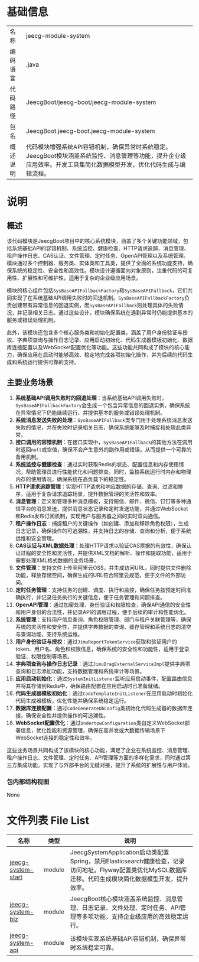 # 基础信息

|      |      |
|------|------|
| 名称 | jeecg-module-system |
| 编码语言 | .java |
| 代码路径 | JeecgBoot/jeecg-boot/jeecg-module-system |
| 包名 | JeecgBoot.jeecg-boot.jeecg-module-system |
| 概述说明 | 代码模块增强系统API容错机制，确保异常时系统稳定。JeecgBoot模块涵盖系统监控、消息管理等功能，提升企业级应用效率。开发工具集简化数据模型开发，优化代码生成与编辑流程。 |

# 说明

## 概述

该代码模块是JeecgBoot项目中的核心系统模块，涵盖了多个关键功能领域，包括系统基础API的容错机制、系统监控、健康检查、HTTP请求追踪、消息管理、租户操作日志、CAS认证、文件管理、定时任务、OpenAPI管理以及系统管理。模块通过多个控制器、服务类、实体类和工具类，提供了全面的系统功能支持，确保系统的稳定性、安全性和高效性。模块设计遵循面向对象原则，注重代码的可复用性、扩展性和可维护性，适用于复杂的企业级应用场景。

模块的核心组件包括`SysBaseAPIFallbackFactory`和`SysBaseAPIFallback`，它们共同实现了在系统基础API调用失败时的回退机制。`SysBaseAPIFallbackFactory`负责创建带有异常信息的回退实例，而`SysBaseAPIFallback`则处理具体的失败情况，并记录相关日志。通过这些设计，模块确保系统在遇到异常时仍能提供基本的服务或错误处理机制。

此外，该模块还包含多个核心服务类和初始化配置类，涵盖了用户身份验证与授权、字典项查询与操作日志记录、应用启动初始化、代码生成器模板初始化、数据库连接配置以及WebSocket配置优化等功能。这些功能共同构成了模块的核心能力，确保应用在启动时能够高效、稳定地完成各项初始化操作，并为后续的代码生成和系统运行提供可靠的支持。

## 主要业务场景

1. **系统基础API调用失败时的回退处理**：当系统基础API调用失败时，`SysBaseAPIFallbackFactory`会生成一个包含异常信息的回退实例，确保系统在异常情况下仍能继续运行，并提供基本的服务或错误处理机制。
2. **系统消息发送失败的处理**：`SysBaseAPIFallback`类专门用于处理系统消息发送失败的情况，并在失败时记录相关日志，确保系统能够及时捕捉和处理此类异常。
3. **接口调用的容错机制**：在接口实现中，`SysBaseAPIFallback`的其他方法在调用时返回`null`或空值，确保不会产生意外的副作用或错误，从而提供一个可靠的备用机制。
4. **系统监控与健康检查**：通过实时获取Redis的状态、配置信息和内存使用情况，帮助管理员进行性能优化和问题排查。同时，监控系统运行时内存和物理内存的使用情况，确保系统在高负载下的稳定性。
5. **HTTP请求追踪管理**：实现HTTP请求和响应数据的存储、查询、过滤和排序，适用于复杂请求追踪场景，提升数据管理的灵活性和效率。
6. **消息管理**：定义和管理多种消息模板，支持短信、邮件、微信、钉钉等多种通信平台的消息发送，提供消息状态记录和定时发送功能，并通过WebSocket和Redis发布订阅机制，实现用户与服务器之间的实时双向通信。
7. **租户操作日志**：捕捉租户的关键操作（如创建、添加和移除角色权限），生成日志记录，确保操作的可追溯性，并支持日志的存储、查询和分析，便于系统运维和安全管理。
8. **CAS认证与XML数据处理**：处理HTTP请求以验证CAS票据的有效性，确保认证过程的安全性和灵活性，并提供XML文档的解析、操作和提取功能，适用于需要处理XML格式数据的业务场景。
9. **文件管理**：支持文件上传至阿里云OSS，并生成访问URL，同时提供文件删除功能，释放存储空间，确保生成的URL符合阿里云规范，便于文件的外部访问。
10. **定时任务管理**：支持任务的创建、调度、执行和监控，确保任务按预定时间准确执行，并记录任务执行的关键信息，便于任务管理和问题排查。
11. **OpenAPI管理**：通过加密处理、身份验证和权限检查，确保API通信的安全性和用户身份的合法性，并记录API的调用过程，便于后续的审计和性能优化。
12. **系统管理**：支持用户信息查询、角色权限管理、部门与租户关联管理等，确保系统的灵活性和安全性，并提供字典数据的查询、缓存管理和系统日志的清空与查询功能，支持系统运维。
13. **用户身份验证与授权**：通过`JimuReportTokenService`获取和验证用户的token、用户名、角色和权限信息，确保系统的安全性和功能性，适用于登录验证、权限控制等场景。
14. **字典项查询与操作日志记录**：通过`JimuDragExternalServiceImpl`提供字典项查询和日志添加功能，支持数据管理和系统审计等场景。
15. **应用启动初始化**：通过`SystemInitListener`监听应用启动事件，配置路由信息并将其存储到Redis中，确保路由配置在应用启动时已准备就绪。
16. **代码生成器模板初始化**：通过`CodeTemplateInitListener`在应用启动时初始化代码生成器模板，优化性能并确保系统稳定运行。
17. **数据库连接配置**：通过`CodeGenerateDbConfig`类初始化代码生成器的数据库连接，确保安全性并提供操作的可追溯性。
18. **WebSocket配置优化**：通过`UndertowConfiguration`类自定义WebSocket部署信息，优化性能和资源管理，确保在高并发或大数据传输场景下WebSocket连接的稳定性和效率。

这些业务场景共同构成了该模块的核心功能，满足了企业在系统监控、消息管理、租户操作日志、文件管理、定时任务、API管理等方面的多样化需求，同时通过第三方集成功能，实现了与外部平台的无缝对接，提升了系统的扩展性与用户体验。


### 包内部结构视图

None

# 文件列表 File List

| 名称   | 类型  | 说明 |
|-------|------|-------------|
| [jeecg-system-start](jeecg-system-start/src/main/java/org/_module.md) | module | JeecgSystemApplication启动类配置Spring，禁用Elasticsearch健康检查，记录访问地址。Flyway配置类优化MySQL数据库迁移。代码生成模块简化数据模型开发，提升效率。 |
| [jeecg-system-biz](jeecg-system-biz/src/main/java/org/_module.md) | module | JeecgBoot核心模块涵盖系统监控、消息管理、日志记录、文件处理、定时任务、API管理等多项功能，支持企业级应用的高效稳定运行。 |
| [jeecg-system-api](jeecg-system-api/jeecg-system-local-api/src/main/java/org/_module.md) | module | 该模块实现系统基础API容错机制，确保异常时系统稳定可靠。 |


